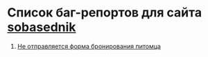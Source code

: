# Список баг-репортов для сайта [sobasednik](https://guru.qahacking.ru/index.php/about)

1. [Не отправляется форма бронирования питомца](bugs/1.Pet_booking_form.md)
